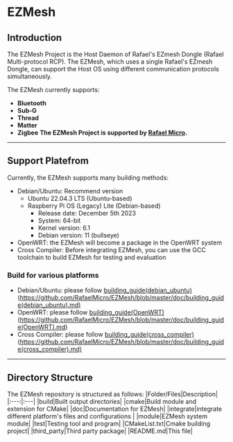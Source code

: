 # EZMesh
## Introduction
The EZMesh Project is the Host Daemon of Rafael's EZmesh Dongle (Rafael Multi-protocol RCP). The EZMesh, which uses a single Rafael's EZmesh Dongle, can support the Host OS using different communication protocols simultaneously. 

The EZMesh currently supports:
- **Bluetooth**
- **Sub-G**
- **Thread**
- **Matter**
- **Zigbee**
**The EZMesh Project is supported by [Rafael Micro](https://www.rafaelmicro.com/).**

---
## Support Platefrom
Currently, the EZMesh supports many building methods: 
  - Debian/Ubuntu: Recommend version
    - Ubuntu 22.04.3 LTS (Ubuntu-based)
    - Raspberry Pi OS (Legacy) Lite (Debian-based)
      - Release date: December 5th 2023
      - System: 64-bit
      - Kernel version: 6.1
      - Debian version: 11 (bullseye)
  - OpenWRT: the EZMesh will become a package in the OpenWRT system
  - Cross Compiler: Before integrating EZMesh, you can use the GCC toolchain to build EZMesh for testing and evaluation
### Build for various platforms
- Debian/Ubuntu: please follow [building_guide(debian_ubuntu)](doc/building_guide(debian_ubuntu).md) (https://github.com/RafaelMicro/EZMesh/blob/master/doc/building_guide(debian_ubuntu).md)
- OpenWRT: please follow [building_guide(OpenWRT)](doc/building_guide(OpenWRT).md) (https://github.com/RafaelMicro/EZMesh/blob/master/doc/building_guide(OpenWRT).md)
- Cross Compiler: please follow [building_guide(cross_compiler)](doc/building_guide(cross_compiler).md) (https://github.com/RafaelMicro/EZMesh/blob/master/doc/building_guide(cross_compiler).md)

---
## Directory Structure
The EZMesh repository is structured as follows:
|Folder/Files|Description|
|:---:|:---|
|build|Built output directories|
|cmake|Build module and extension for CMake|
|doc|Documentation for EZMesh|
|integrate|integrate different platform's files and configurations |
|module|EZMesh system module|
|test|Testing tool and program|
|CMakeList.txt|Cmake building project|
|third_party|Third party package|
|README.md|This file|